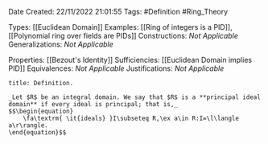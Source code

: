 <div class="topSpace"></div>

Date Created: 22/11/2022 21:01:55
Tags: #Definition #Ring_Theory

Types: [[Euclidean Domain]]
Examples: [[Ring of integers is a PID]], [[Polynomial ring over fields are PIDs]]
Constructions: _Not Applicable_
Generalizations: _Not Applicable_

Properties: [[Bezout's Identity]]
Sufficiencies: [[Euclidean Domain implies PID]]
Equivalences: _Not Applicable_
Justifications: _Not Applicable_

``` ad-Definition
title: Definition.

_Let $R$ be an integral domain. We say that $R$ is a **principal ideal domain** if every ideal is principal; that is,_
$$\begin{equation}
    \fa\textrm{ \it{ideals} }I\subseteq R,\ex a\in R:I=\l\langle a\r\rangle.
\end{equation}$$

```
